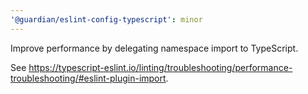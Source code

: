 ```yaml
---
'@guardian/eslint-config-typescript': minor
---
```


Improve performance by delegating namespace import to TypeScript.

See https://typescript-eslint.io/linting/troubleshooting/performance-troubleshooting/#eslint-plugin-import.

